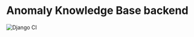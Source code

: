 # Anomaly Knowledge Base backend
![Django CI](https://github.com/snad-space/akb-backend/workflows/Django%20CI/badge.svg)

